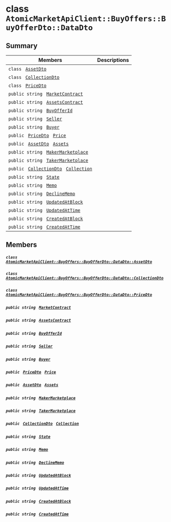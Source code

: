 # class `AtomicMarketApiClient::BuyOffers::BuyOfferDto::DataDto` 

## Summary

 Members                                | Descriptions                                
----------------------------------------|---------------------------------------------
`class ` [`AssetDto`](.github/workflows/documentation/md/AtomicMarketApiClient--BuyOffers--BuyOfferDto--DataDto--AssetDto.md#class_atomic_market_api_client_1_1_buy_offers_1_1_buy_offer_dto_1_1_data_dto_1_1_asset_dto)        | 
`class ` [`CollectionDto`](.github/workflows/documentation/md/AtomicMarketApiClient--BuyOffers--BuyOfferDto--DataDto--CollectionDto.md#class_atomic_market_api_client_1_1_buy_offers_1_1_buy_offer_dto_1_1_data_dto_1_1_collection_dto)        | 
`class ` [`PriceDto`](.github/workflows/documentation/md/AtomicMarketApiClient--BuyOffers--BuyOfferDto--DataDto--PriceDto.md#class_atomic_market_api_client_1_1_buy_offers_1_1_buy_offer_dto_1_1_data_dto_1_1_price_dto)        | 
`public string ` [`MarketContract`](#class_atomic_market_api_client_1_1_buy_offers_1_1_buy_offer_dto_1_1_data_dto_1a20de5c38363f0c6bf6b151e6ae648f99) | 
`public string ` [`AssetsContract`](#class_atomic_market_api_client_1_1_buy_offers_1_1_buy_offer_dto_1_1_data_dto_1a4bccc9f554dbf86212f9cd2fa46d0752) | 
`public string ` [`BuyOfferId`](#class_atomic_market_api_client_1_1_buy_offers_1_1_buy_offer_dto_1_1_data_dto_1a1e4136e35a6aa9f7eec18d98c30ec334) | 
`public string ` [`Seller`](#class_atomic_market_api_client_1_1_buy_offers_1_1_buy_offer_dto_1_1_data_dto_1aa5502032d18fb2afb35ca3560819275b) | 
`public string ` [`Buyer`](#class_atomic_market_api_client_1_1_buy_offers_1_1_buy_offer_dto_1_1_data_dto_1a98a10502a99e30c08ee132cbdc9b1955) | 
`public ` [`PriceDto`](.github/workflows/documentation/md/AtomicMarketApiClient--BuyOffers--BuyOfferDto--DataDto--PriceDto.md#class_atomic_market_api_client_1_1_buy_offers_1_1_buy_offer_dto_1_1_data_dto_1_1_price_dto)` ` [`Price`](#class_atomic_market_api_client_1_1_buy_offers_1_1_buy_offer_dto_1_1_data_dto_1aad692b76a67e3bf06c311cef195337a8) | 
`public ` [`AssetDto`](.github/workflows/documentation/md/AtomicMarketApiClient--BuyOffers--BuyOfferDto--DataDto--AssetDto.md#class_atomic_market_api_client_1_1_buy_offers_1_1_buy_offer_dto_1_1_data_dto_1_1_asset_dto)` ` [`Assets`](#class_atomic_market_api_client_1_1_buy_offers_1_1_buy_offer_dto_1_1_data_dto_1af4eeb79abe4abf6489007349e93616f9) | 
`public string ` [`MakerMarketplace`](#class_atomic_market_api_client_1_1_buy_offers_1_1_buy_offer_dto_1_1_data_dto_1ac56762821342790d851bc50b189c6309) | 
`public string ` [`TakerMarketplace`](#class_atomic_market_api_client_1_1_buy_offers_1_1_buy_offer_dto_1_1_data_dto_1a8355908769f0cee72777ce35e7e8b9c0) | 
`public ` [`CollectionDto`](.github/workflows/documentation/md/AtomicMarketApiClient--BuyOffers--BuyOfferDto--DataDto--CollectionDto.md#class_atomic_market_api_client_1_1_buy_offers_1_1_buy_offer_dto_1_1_data_dto_1_1_collection_dto)` ` [`Collection`](#class_atomic_market_api_client_1_1_buy_offers_1_1_buy_offer_dto_1_1_data_dto_1ac6d9b0c1cef1d8ad020fa9b6fc1c3319) | 
`public string ` [`State`](#class_atomic_market_api_client_1_1_buy_offers_1_1_buy_offer_dto_1_1_data_dto_1a522e965bbae5a9446d697aa3c704331d) | 
`public string ` [`Memo`](#class_atomic_market_api_client_1_1_buy_offers_1_1_buy_offer_dto_1_1_data_dto_1ae120ff01d30f40e9771e30e58f1a1d7f) | 
`public string ` [`DeclineMemo`](#class_atomic_market_api_client_1_1_buy_offers_1_1_buy_offer_dto_1_1_data_dto_1ae7def470335017cf968e375b7a5c0f0a) | 
`public string ` [`UpdatedAtBlock`](#class_atomic_market_api_client_1_1_buy_offers_1_1_buy_offer_dto_1_1_data_dto_1a6bb57b5afa05403c9d9c39296178c9ef) | 
`public string ` [`UpdatedAtTime`](#class_atomic_market_api_client_1_1_buy_offers_1_1_buy_offer_dto_1_1_data_dto_1a72262f869452135882a475b6636de902) | 
`public string ` [`CreatedAtBlock`](#class_atomic_market_api_client_1_1_buy_offers_1_1_buy_offer_dto_1_1_data_dto_1a022adc431e5845376e250208a999e12d) | 
`public string ` [`CreatedAtTime`](#class_atomic_market_api_client_1_1_buy_offers_1_1_buy_offer_dto_1_1_data_dto_1a4cb9b4aaa1372df6dc2bb7d8f4916403) | 

## Members

##### `class ` [`AtomicMarketApiClient::BuyOffers::BuyOfferDto::DataDto::AssetDto`](.github/workflows/documentation/md/AtomicMarketApiClient--BuyOffers--BuyOfferDto--DataDto--AssetDto.md#class_atomic_market_api_client_1_1_buy_offers_1_1_buy_offer_dto_1_1_data_dto_1_1_asset_dto) 

##### `class ` [`AtomicMarketApiClient::BuyOffers::BuyOfferDto::DataDto::CollectionDto`](.github/workflows/documentation/md/AtomicMarketApiClient--BuyOffers--BuyOfferDto--DataDto--CollectionDto.md#class_atomic_market_api_client_1_1_buy_offers_1_1_buy_offer_dto_1_1_data_dto_1_1_collection_dto) 

##### `class ` [`AtomicMarketApiClient::BuyOffers::BuyOfferDto::DataDto::PriceDto`](.github/workflows/documentation/md/AtomicMarketApiClient--BuyOffers--BuyOfferDto--DataDto--PriceDto.md#class_atomic_market_api_client_1_1_buy_offers_1_1_buy_offer_dto_1_1_data_dto_1_1_price_dto) 

##### `public string ` [`MarketContract`](#class_atomic_market_api_client_1_1_buy_offers_1_1_buy_offer_dto_1_1_data_dto_1a20de5c38363f0c6bf6b151e6ae648f99) 

##### `public string ` [`AssetsContract`](#class_atomic_market_api_client_1_1_buy_offers_1_1_buy_offer_dto_1_1_data_dto_1a4bccc9f554dbf86212f9cd2fa46d0752) 

##### `public string ` [`BuyOfferId`](#class_atomic_market_api_client_1_1_buy_offers_1_1_buy_offer_dto_1_1_data_dto_1a1e4136e35a6aa9f7eec18d98c30ec334) 

##### `public string ` [`Seller`](#class_atomic_market_api_client_1_1_buy_offers_1_1_buy_offer_dto_1_1_data_dto_1aa5502032d18fb2afb35ca3560819275b) 

##### `public string ` [`Buyer`](#class_atomic_market_api_client_1_1_buy_offers_1_1_buy_offer_dto_1_1_data_dto_1a98a10502a99e30c08ee132cbdc9b1955) 

##### `public ` [`PriceDto`](.github/workflows/documentation/md/AtomicMarketApiClient--BuyOffers--BuyOfferDto--DataDto--PriceDto.md#class_atomic_market_api_client_1_1_buy_offers_1_1_buy_offer_dto_1_1_data_dto_1_1_price_dto)` ` [`Price`](#class_atomic_market_api_client_1_1_buy_offers_1_1_buy_offer_dto_1_1_data_dto_1aad692b76a67e3bf06c311cef195337a8) 

##### `public ` [`AssetDto`](.github/workflows/documentation/md/AtomicMarketApiClient--BuyOffers--BuyOfferDto--DataDto--AssetDto.md#class_atomic_market_api_client_1_1_buy_offers_1_1_buy_offer_dto_1_1_data_dto_1_1_asset_dto)` ` [`Assets`](#class_atomic_market_api_client_1_1_buy_offers_1_1_buy_offer_dto_1_1_data_dto_1af4eeb79abe4abf6489007349e93616f9) 

##### `public string ` [`MakerMarketplace`](#class_atomic_market_api_client_1_1_buy_offers_1_1_buy_offer_dto_1_1_data_dto_1ac56762821342790d851bc50b189c6309) 

##### `public string ` [`TakerMarketplace`](#class_atomic_market_api_client_1_1_buy_offers_1_1_buy_offer_dto_1_1_data_dto_1a8355908769f0cee72777ce35e7e8b9c0) 

##### `public ` [`CollectionDto`](.github/workflows/documentation/md/AtomicMarketApiClient--BuyOffers--BuyOfferDto--DataDto--CollectionDto.md#class_atomic_market_api_client_1_1_buy_offers_1_1_buy_offer_dto_1_1_data_dto_1_1_collection_dto)` ` [`Collection`](#class_atomic_market_api_client_1_1_buy_offers_1_1_buy_offer_dto_1_1_data_dto_1ac6d9b0c1cef1d8ad020fa9b6fc1c3319) 

##### `public string ` [`State`](#class_atomic_market_api_client_1_1_buy_offers_1_1_buy_offer_dto_1_1_data_dto_1a522e965bbae5a9446d697aa3c704331d) 

##### `public string ` [`Memo`](#class_atomic_market_api_client_1_1_buy_offers_1_1_buy_offer_dto_1_1_data_dto_1ae120ff01d30f40e9771e30e58f1a1d7f) 

##### `public string ` [`DeclineMemo`](#class_atomic_market_api_client_1_1_buy_offers_1_1_buy_offer_dto_1_1_data_dto_1ae7def470335017cf968e375b7a5c0f0a) 

##### `public string ` [`UpdatedAtBlock`](#class_atomic_market_api_client_1_1_buy_offers_1_1_buy_offer_dto_1_1_data_dto_1a6bb57b5afa05403c9d9c39296178c9ef) 

##### `public string ` [`UpdatedAtTime`](#class_atomic_market_api_client_1_1_buy_offers_1_1_buy_offer_dto_1_1_data_dto_1a72262f869452135882a475b6636de902) 

##### `public string ` [`CreatedAtBlock`](#class_atomic_market_api_client_1_1_buy_offers_1_1_buy_offer_dto_1_1_data_dto_1a022adc431e5845376e250208a999e12d) 

##### `public string ` [`CreatedAtTime`](#class_atomic_market_api_client_1_1_buy_offers_1_1_buy_offer_dto_1_1_data_dto_1a4cb9b4aaa1372df6dc2bb7d8f4916403) 

